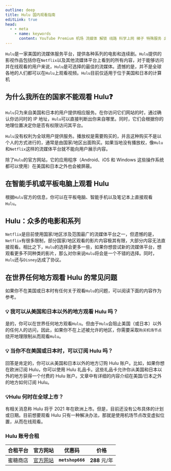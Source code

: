 ```yaml
---
outline: deep
title: Hulu 国内观看指南
editLink: true
head:
  - - meta
    - name: keywords
      content: YouTube Premium 机场 流媒体 解锁 线路 科学上网 梯子 特殊服务 出国服务 奈飞 Netflix 迪士尼 YouTube 油管 hulu 一元机场 FlyingBird Bridge the Wise HBO Max Spotify 奈飞小铺 蜜糖商店 银河录像局
---
```


`Hulu`是一家美国的流媒体服务平台，提供各种系列的电影和连续剧。`Hulu`提供的影视作品包括你在`Netflix`以及其他流媒体平台上看到的所有内容，对于能够访问并在线观看的用户来说，`Hulu`是可选择的最佳的流媒体。遗憾的是，并不是全球各地的人们都可以在`Hulu`上观看视频。`Hulu`目前仅适用于位于美国和日本的计算机

## 为什么我所在的国家不能观看 Hulu❓

`Hulu`只为来自美国和日本的用户提供相应服务。在你访问它们网站的时，通过确认你访问时的 IP 地址，`Hulu`可以直接判断出你来自哪里。同时，它们会根据你的地理位置决定你是否有权限访问其平台。

`Hulu`没有权利为全球用户提供服务。播放权是需要购买的，并且这种购买不是以个人的方式进行的，通常是由国家/地区出面购买。如果当地没有播放权，像`Hulu`和`Netflix`这样的流媒体平台就不能向用户展示内容。

除了`Hulu`的官方网站，它的应用程序（Android、iOS 和 Windows 这些操作系统都可以使用）在美国和日本之外也会被屏蔽。

## 在智能手机或平板电脑上观看 Hulu

根据`Hulu`官方的信息，你可以在平板电脑、智能手机以及笔记本上直接观看`Hulu`。

## Hulu：众多的电影和系列

`Netflix`是目前使用国家/地区涉及范围最广的流媒体平台之一，但遗憾的是，`Netflix`有很多限制，部分国家/地区观看的影片内容极其有限，大部分内容无法直接观看。相比之下，`Hulu`的选择会更多一些，如果你想尝试新的流媒体平台，想观看更多不同种类的影片，那么对你来说`Hulu`将会是一个不错的选择。同时，`Hulu`还与`Disney`达成了协议。

## 在世界任何地方观看 Hulu 的常见问题

如果你不在美国或日本时有任何关于观看`Hulu`的问题，可以阅读下面的内容作为参考。

### 💡 我可以从美国和日本以外的地方观看 Hulu 吗？

是的，你可以在世界任何地方观看`Hulu`。但由于`Hulu`会阻止美国（或日本）以外的任何人的访问，因此，如果你不在上述被允许的地区，你需要采取`购买机场节点`绕开地理限制从而观看`Hulu`。

### 💡 当你不在美国或日本时，可以订阅 Hulu 吗？

回答是肯定的，你可以从美国和日本以外的地方订购 Hulu 账户。比如，如果你想在欧洲订阅 Hulu，你可以使用 Hulu 礼品卡。这些礼品卡允许你从美国和日本以外的地方获得一个付费的 Hulu 账户。文章中有详细的内容介绍在美国/日本之外的地方如何订阅 Hulu。

### 💡Hulu 何时在全球上市？

有相关消息称 Hulu 将于 2021 年在欧洲上市。但是，目前还没有公布具体的计划或日期。目前想要观看 Hulu 只有一种解决办法，那就是使用机场节点改变虚拟位置，从而在线观看。

### Hulu 账号合租

| 合租平台 |                        官方网站                         |      优惠码      |     价格      |
| :------: | :-----------------------------------------------------: | :--------------: | :-----------: |
| 蜜糖商店 | [官方网站](https://metshop.vip?referrerUserNo=MTU51076) | **`metshop666`** | **288** 元/年 |
